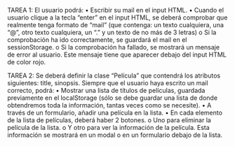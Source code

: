 TAREA 1:
El usuario podrá:
• Escribir su mail en el input HTML.
• Cuando el usuario clique a la tecla “enter” en el input HTML, se deberá comprobar que realmente tenga formato de “mail” (que contenga: un texto cualquiera, una “@”, otro texto cualquiera, un “.” y un texto de no más de 3 letras)
o Si la comprobación ha ido correctamente, se guardará el mail en el sessionStorage.
o Si la comprobación ha fallado, se mostrará un mensaje de error al usuario. Este mensaje tiene que aparecer debajo del input HTML de color rojo.


TAREA 2:
Se deberá definir la clase “Película” que contendrá los atributos siguientes: title, sinopsis.
Siempre que el usuario haya escrito un mail correcto, podrá:
• Mostrar una lista de títulos de películas, guardada previamente en el localStorage (sólo se debe guardar una lista de donde obtendremos toda la información, tantas veces como se necesite).
• A través de un formulario, añadir una película en la lista.
• En cada elemento de la lista de películas, deberá haber 2 botones.
o Uno para eliminar la película de la lista.
o Y otro para ver la información de la película. Esta información se mostrará en un modal o en un formulario debajo de la lista.
